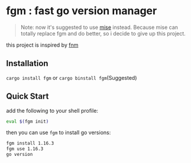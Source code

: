 # fgm : fast go version manager

> Note: now it's suggested to use [mise](https://github.com/jdx/mise) instead. Because mise can totally replace fgm and do better, so i decide to give up this project.

this project is inspired by [fnm](https://github.com/Schniz/fnm)

## Installation

`cargo install fgm` or `cargo binstall fgm`(Suggested)

## Quick Start

add the following to your shell profile:

```sh
eval $(fgm init)
```

then you can use `fgm` to install go versions:

```sh
fgm install 1.16.3
fgm use 1.16.3
go version
```

